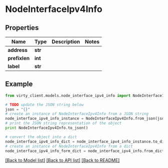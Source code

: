 # NodeInterfaceIpv4Info


## Properties

Name | Type | Description | Notes
------------ | ------------- | ------------- | -------------
**address** | **str** |  | 
**prefixlen** | **int** |  | 
**label** | **str** |  | 

## Example

```python
from virty_client.models.node_interface_ipv4_info import NodeInterfaceIpv4Info

# TODO update the JSON string below
json = "{}"
# create an instance of NodeInterfaceIpv4Info from a JSON string
node_interface_ipv4_info_instance = NodeInterfaceIpv4Info.from_json(json)
# print the JSON string representation of the object
print NodeInterfaceIpv4Info.to_json()

# convert the object into a dict
node_interface_ipv4_info_dict = node_interface_ipv4_info_instance.to_dict()
# create an instance of NodeInterfaceIpv4Info from a dict
node_interface_ipv4_info_form_dict = node_interface_ipv4_info.from_dict(node_interface_ipv4_info_dict)
```
[[Back to Model list]](../README.md#documentation-for-models) [[Back to API list]](../README.md#documentation-for-api-endpoints) [[Back to README]](../README.md)


